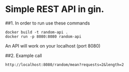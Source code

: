 # Simple REST API in gin.


##1. In order to run use these commands
```
docker build -t random-api .
docker run -p 8080:8080 random-api

```

An API will work on your localhost (port 8080)

##2. Example call
```
http://localhost:8080/random/mean?requests=2&length=2

```
